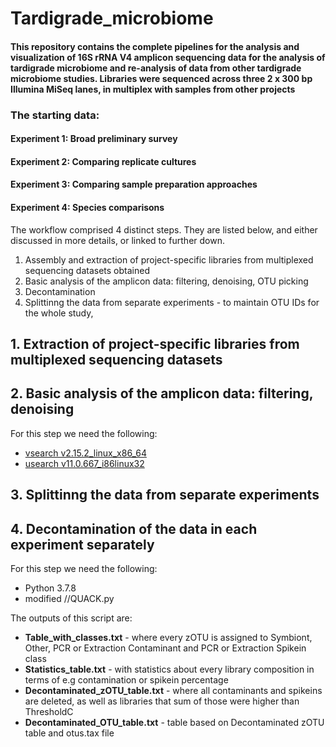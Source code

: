 # Tardigrade_microbiome
 
 

#### This repository contains the complete pipelines for the analysis and visualization of 16S rRNA V4 amplicon sequencing data for the analysis of tardigrade microbiome and re-analysis of data from other tardigrade microbiome studies.  Libraries were sequenced across three 2 x 300 bp Illumina MiSeq lanes, in multiplex with samples from other projects


### The starting data:

#### Experiment 1: Broad preliminary survey
#### Experiment 2: Comparing replicate cultures
#### Experiment 3: Comparing sample preparation approaches 
#### Experiment 4: Species comparisons

The workflow comprised 4 distinct steps. They are listed below, and either discussed in more details, or linked to further down.

1. Assembly and extraction of project-specific libraries from multiplexed sequencing datasets obtained 
2. Basic analysis of the amplicon data: filtering, denoising, OTU picking
3. Decontamination
4. Splittinng the data from separate experiments - to maintain OTU IDs for the whole study,

## 1. Extraction of project-specific libraries from multiplexed sequencing datasets


## 2. Basic analysis of the amplicon data: filtering, denoising
For this step we need the following: 
- [vsearch v2.15.2_linux_x86_64](https://github.com/torognes/vsearch)
- [usearch v11.0.667_i86linux32](https://www.drive5.com/usearch/)

## 3. Splittinng the data from separate experiments

## 4. Decontamination of the data in each experiment separately
For this step we need the following: 
- Python 3.7.8
- modified   //QUACK.py

The outputs of this script are:
- **Table_with_classes.txt** - where every zOTU is assigned to Symbiont, Other, PCR or Extraction Contaminant and PCR or Extraction Spikein class
- **Statistics_table.txt** - with statistics about every library composition in terms of e.g contamination or spikein percentage 
- **Decontaminated_zOTU_table.txt** - where all contaminants and spikeins are deleted, as well as libraries that sum of those were higher than ThresholdC
- **Decontaminated_OTU_table.txt** - table based on Decontaminated zOTU table and otus.tax file



